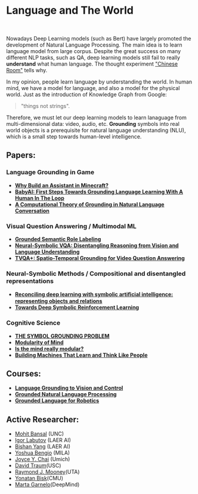 # Language and The World
<br>

Nowadays Deep Learning models (such as Bert) have largely promoted the development of Natural Language Processing. The main idea is to learn language model from large corpus. Despite the great success on many different NLP tasks, such as QA, deep learning models still fail to really **understand** what human language. The thought experiment ["Chinese Room"](https://en.wikipedia.org/wiki/Chinese_room) tells why.
<br>

In my opinion, people learn language by understanding the world. In human mind, we have a model for language, and also a model for the physical world. Just as the introduction of Knowledge Graph from Google:

>"things not strings".

Therefore, we must let our deep learning models to learn lanaguage from multi-dimensional data: video, audio, etc. **Grounding** symbols into real world objects is a prerequisite for natural language understanding (NLU), which is a small step towards human-level intelligence.


## Papers:
### Language Grounding in Game
* [**Why Build an Assistant in Minecraft?**](https://research.fb.com/publications/why-build-an-assistant-in-minecraft/)
* [**BabyAI: First Steps Towards Grounding Language Learning With A Human In The Loop**](https://arxiv.org/pdf/1810.08272.pdf)
* [**A Computational Theory of Grounding in Natural Language Conversation**](https://apps.dtic.mil/dtic/tr/fulltext/u2/a289894.pdf)


### Visual Question Answering / Multimodal ML
* [**Grounded Semantic Role Labeling**](https://www.aclweb.org/anthology/N16-1019.pdf)
* [**Neural-Symbolic VQA: Disentangling Reasoning from Vision and Language Understanding**]()
* [**TVQA+: Spatio-Temporal Grounding for Video Question Answering**](https://arxiv.org/pdf/1904.11574.pdf)


### Neural-Symbolic Methods / Compositional and disentangled representations
* [**Reconciling deep learning with symbolic artiﬁcial intelligence: representing objects and relations**](https://www.sciencedirect.com/science/article/pii/S2352154618301943)
* [**Towards Deep Symbolic Reinforcement Learning**](https://arxiv.org/pdf/1609.05518.pdf)


### Cognitive Science
* [**THE SYMBOL GROUNDING PROBLEM**](https://eprints.soton.ac.uk/250382/1/symgro.pdf)
* [**Modularity of Mind**](https://plato.stanford.edu/entries/modularity-mind/#WhatMentModu)
* [**Is the mind really modular?**](http://www.subcortex.com/PrinzModularity.pdf)
* [**Building Machines That Learn and Think Like People**](https://arxiv.org/pdf/1604.00289.pdf)
## Courses:
* [**Language Grounding to Vision and Control**](https://katefvision.github.io/LanguageGrounding/#readings)
* [**Grounded Natural Language Processing**](https://www.cs.utexas.edu/~mooney/gnlp/)
* [**Grounded Language for Robotics**](http://www.cs.unc.edu/~mbansal/teaching/robonlp-seminar-spring17.html) 

## Active Researcher:
* [Mohit Bansal](http://www.cs.unc.edu/~mbansal/prospective-students.html) (UNC)
* [Igor Labutov](https://igorlabutov.com) (LAER AI) 
* [Bishan Yang](http://www.cs.cmu.edu/~bishan/) (LAER AI)
* [Yoshua Bengio](https://mila.quebec/en/yoshua-bengio/) (MILA)
* [Joyce Y. Chai](http://www.cse.msu.edu/~jchai/) (Umich)
* [David Traum](http://people.ict.usc.edu/~traum/)(USC)
* [Raymond J. Mooney](https://www.cs.utexas.edu/users/mooney/)(UTA)
* [Yonatan Bisk](https://yonatanbisk.com)(CMU)
* [Marta Garnelo](https://www.martagarnelo.com)(DeepMind)





